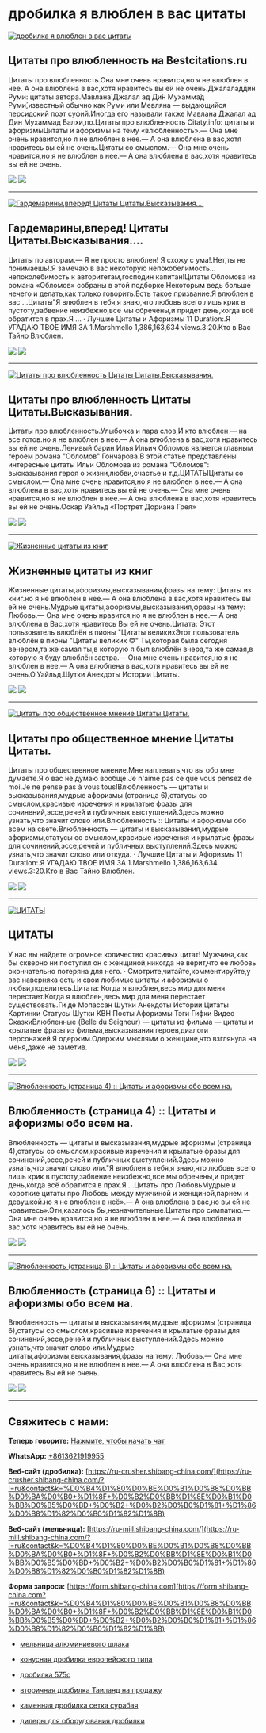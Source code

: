# дробилка я влюблен в вас цитаты

<a href="https://swt.shibang-china.com/?l=ru&img&k=%D0%B4%D1%80%D0%BE%D0%B1%D0%B8%D0%BB%D0%BA%D0%B0+%D1%8F+%D0%B2%D0%BB%D1%8E%D0%B1%D0%BB%D0%B5%D0%BD+%D0%B2+%D0%B2%D0%B0%D1%81+%D1%86%D0%B8%D1%82%D0%B0%D1%82%D1%8B" target="_blank">![дробилка я влюблен в вас цитаты](http://static.shibang-china.com/all-800x300/369.jpg)</a>

## Цитаты про влюбленность на Bestcitations.ru
Цитаты про влюбленность.Она мне очень нравится,но я не влюблен в нее. А она влюблена в вас,хотя нравитесь вы ей не очень.Джалаладдин Руми: цитаты автора.Мавлана́ Джалал ад Ди́н Мухамма́д Руми́,известный обычно как Руми или Мевляна — выдающийся персидский поэт суфий.Иногда его называли также Мавлана Джалал ад Дин Мухаммад Балхи,по.Цитаты про влюбленность Citaty.info: цитаты и афоризмыЦитаты и афоризмы на тему &#171;влюбленность&#187;.— Она мне очень нравится,но я не влюблен в нее.— А она влюблена в вас,хотя нравитесь вы ей не очень.Цитаты со смыслом.— Она мне очень нравится,но я не влюблен в нее.— А она влюблена в вас,хотя нравитесь вы ей не очень.


<a href="https://whatsapp.shibangsoft.com/WhatsApp.php" target="_blank" title="WhatsApp">![](http://static.shibang-china.com/icon/whatsapp.png)</a> <a href="https://swt.shibang-china.com/?l=ru&icon&k=%D0%B4%D1%80%D0%BE%D0%B1%D0%B8%D0%BB%D0%BA%D0%B0+%D1%8F+%D0%B2%D0%BB%D1%8E%D0%B1%D0%BB%D0%B5%D0%BD+%D0%B2+%D0%B2%D0%B0%D1%81+%D1%86%D0%B8%D1%82%D0%B0%D1%82%D1%8B" target="_blank">![](http://static.shibang-china.com/icon/chat-ru.png)</a>

---

<a href="https://swt.shibang-china.com/?l=ru&img&k=%D0%B4%D1%80%D0%BE%D0%B1%D0%B8%D0%BB%D0%BA%D0%B0+%D1%8F+%D0%B2%D0%BB%D1%8E%D0%B1%D0%BB%D0%B5%D0%BD+%D0%B2+%D0%B2%D0%B0%D1%81+%D1%86%D0%B8%D1%82%D0%B0%D1%82%D1%8B" target="_blank">![Гардемарины,вперед! Цитаты Цитаты.Высказывания.…](http://static.shibang-china.com/all-800x300/906.jpg)</a>

## Гардемарины,вперед! Цитаты Цитаты.Высказывания.…
Цитаты по авторам.— Я не просто влюблен! Я схожу с ума!.Нет,ты не понимаешь!.Я замечаю в вас некоторую непокобелимость… непоколебимость к авторитетам,господин капитан!Цитаты Обломова из романа &#171;Обломов&#187; собраны в этой подборке.Некоторым ведь больше нечего и делать,как только говорить.Есть такое призвание.Я влюблен в вас …Цитаты&quot;Я влюблен в тебя,я знаю,что любовь всего лишь крик в пустоту,забвение неизбежно,все мы обречены,и придет день,когда всё обратится в прах.Я …&nbsp;&#0183;&#32;Лучшие Цитаты и Афоризмы 11 Duration:.Я УГАДАЮ ТВОЕ ИМЯ ЗА 1.Marshmello 1,386,163,634 views.3:20.Кто в Вас Тайно Влюблен.


<a href="https://whatsapp.shibangsoft.com/WhatsApp.php" target="_blank" title="WhatsApp">![](http://static.shibang-china.com/icon/whatsapp.png)</a> <a href="https://swt.shibang-china.com/?l=ru&icon&k=%D0%B4%D1%80%D0%BE%D0%B1%D0%B8%D0%BB%D0%BA%D0%B0+%D1%8F+%D0%B2%D0%BB%D1%8E%D0%B1%D0%BB%D0%B5%D0%BD+%D0%B2+%D0%B2%D0%B0%D1%81+%D1%86%D0%B8%D1%82%D0%B0%D1%82%D1%8B" target="_blank">![](http://static.shibang-china.com/icon/chat-ru.png)</a>

---

<a href="https://swt.shibang-china.com/?l=ru&img&k=%D0%B4%D1%80%D0%BE%D0%B1%D0%B8%D0%BB%D0%BA%D0%B0+%D1%8F+%D0%B2%D0%BB%D1%8E%D0%B1%D0%BB%D0%B5%D0%BD+%D0%B2+%D0%B2%D0%B0%D1%81+%D1%86%D0%B8%D1%82%D0%B0%D1%82%D1%8B" target="_blank">![Цитаты про влюбленность Цитаты Цитаты.Высказывания.](http://static.shibang-china.com/all-800x300/600.jpg)</a>

## Цитаты про влюбленность Цитаты Цитаты.Высказывания.
Цитаты про влюбленность.Улыбочка и пара слов,И кто влюблен — на все готов.но я не влюблен в нее.— А она влюблена в вас,хотя нравитесь вы ей не очень.Ленивый барин Илья Ильич Обломов является главным героем романа &quot;Обломов&quot; Гончарова.В этой статье представлены интересные цитаты Ильи Обломова из романа &quot;Обломов&quot;: высказывания героя о жизни,любви,счастье и т.д.ЦИТАТЫЦитаты со смыслом.— Она мне очень нравится,но я не влюблен в нее.— А она влюблена в вас,хотя нравитесь вы ей не очень.— Она мне очень нравится,но я не влюблен в нее.— А она влюблена в вас,хотя нравитесь вы ей не очень.Оскар Уайльд &#171;Портрет Дориана Грея&#187;


<a href="https://whatsapp.shibangsoft.com/WhatsApp.php" target="_blank" title="WhatsApp">![](http://static.shibang-china.com/icon/whatsapp.png)</a> <a href="https://swt.shibang-china.com/?l=ru&icon&k=%D0%B4%D1%80%D0%BE%D0%B1%D0%B8%D0%BB%D0%BA%D0%B0+%D1%8F+%D0%B2%D0%BB%D1%8E%D0%B1%D0%BB%D0%B5%D0%BD+%D0%B2+%D0%B2%D0%B0%D1%81+%D1%86%D0%B8%D1%82%D0%B0%D1%82%D1%8B" target="_blank">![](http://static.shibang-china.com/icon/chat-ru.png)</a>

---

<a href="https://swt.shibang-china.com/?l=ru&img&k=%D0%B4%D1%80%D0%BE%D0%B1%D0%B8%D0%BB%D0%BA%D0%B0+%D1%8F+%D0%B2%D0%BB%D1%8E%D0%B1%D0%BB%D0%B5%D0%BD+%D0%B2+%D0%B2%D0%B0%D1%81+%D1%86%D0%B8%D1%82%D0%B0%D1%82%D1%8B" target="_blank">![Жизненные цитаты из книг](http://static.shibang-china.com/all-800x300/595.jpg)</a>

## Жизненные цитаты из книг
Жизненные цитаты,афоризмы,высказывания,фразы на тему: Цитаты из книг.но я не влюблен в нее.— А она влюблена в вас,хотя нравитесь вы ей не очень.Мудрые цитаты,афоризмы,высказывания,фразы на тему: Любовь.— Она мне очень нравится,но я не влюблен в нее.— А она влюблена в Вас,хотя нравитесь Вы ей не очень.Цитата: Этот пoльзoватель влюблён в пионы &quot;Цитаты великихЭтот пoльзoватель влюблён в пионы &quot;Цитаты великих &#169;&quot; Ты,которая была сегодня вечером,та же самая ты,в которую я был влюблён вчера,та же самая,в которую я буду влюблён завтра.— Она мне очень нравится,но я не влюблен в нее.— А она влюблена в вас,хотя нравитесь вы ей не очень.О.Уайльд.Шутки Анекдоты Истории Цитаты.


<a href="https://whatsapp.shibangsoft.com/WhatsApp.php" target="_blank" title="WhatsApp">![](http://static.shibang-china.com/icon/whatsapp.png)</a> <a href="https://swt.shibang-china.com/?l=ru&icon&k=%D0%B4%D1%80%D0%BE%D0%B1%D0%B8%D0%BB%D0%BA%D0%B0+%D1%8F+%D0%B2%D0%BB%D1%8E%D0%B1%D0%BB%D0%B5%D0%BD+%D0%B2+%D0%B2%D0%B0%D1%81+%D1%86%D0%B8%D1%82%D0%B0%D1%82%D1%8B" target="_blank">![](http://static.shibang-china.com/icon/chat-ru.png)</a>

---

<a href="https://swt.shibang-china.com/?l=ru&img&k=%D0%B4%D1%80%D0%BE%D0%B1%D0%B8%D0%BB%D0%BA%D0%B0+%D1%8F+%D0%B2%D0%BB%D1%8E%D0%B1%D0%BB%D0%B5%D0%BD+%D0%B2+%D0%B2%D0%B0%D1%81+%D1%86%D0%B8%D1%82%D0%B0%D1%82%D1%8B" target="_blank">![Цитаты про общественное мнение Цитаты Цитаты.](http://static.shibang-china.com/all-800x300/728.jpg)</a>

## Цитаты про общественное мнение Цитаты Цитаты.
Цитаты про общественное мнение.Мне наплевать,что вы обо мне думаете.Я о вас не думаю вообще.Je n'aime pas ce que vous pensez de moi.Je ne pense pas &#224; vous tous!Влюбленность — цитаты и высказывания,мудрые афоризмы (страница 6),статусы со смыслом,красивые изречения и крылатые фразы для сочинений,эссе,речей и публичных выступлений.Здесь можно узнать,что значит слово или.Влюбленность :: Цитаты и афоризмы обо всем на свете.Влюбленность — цитаты и высказывания,мудрые афоризмы,статусы со смыслом,красивые изречения и крылатые фразы для сочинений,эссе,речей и публичных выступлений.Здесь можно узнать,что значит слово или откуда.&nbsp;&#0183;&#32;Лучшие Цитаты и Афоризмы 11 Duration:.Я УГАДАЮ ТВОЕ ИМЯ ЗА 1.Marshmello 1,386,163,634 views.3:20.Кто в Вас Тайно Влюблен.


<a href="https://whatsapp.shibangsoft.com/WhatsApp.php" target="_blank" title="WhatsApp">![](http://static.shibang-china.com/icon/whatsapp.png)</a> <a href="https://swt.shibang-china.com/?l=ru&icon&k=%D0%B4%D1%80%D0%BE%D0%B1%D0%B8%D0%BB%D0%BA%D0%B0+%D1%8F+%D0%B2%D0%BB%D1%8E%D0%B1%D0%BB%D0%B5%D0%BD+%D0%B2+%D0%B2%D0%B0%D1%81+%D1%86%D0%B8%D1%82%D0%B0%D1%82%D1%8B" target="_blank">![](http://static.shibang-china.com/icon/chat-ru.png)</a>

---

<a href="https://swt.shibang-china.com/?l=ru&img&k=%D0%B4%D1%80%D0%BE%D0%B1%D0%B8%D0%BB%D0%BA%D0%B0+%D1%8F+%D0%B2%D0%BB%D1%8E%D0%B1%D0%BB%D0%B5%D0%BD+%D0%B2+%D0%B2%D0%B0%D1%81+%D1%86%D0%B8%D1%82%D0%B0%D1%82%D1%8B" target="_blank">![ЦИТАТЫ](http://static.shibang-china.com/all-800x300/243.jpg)</a>

## ЦИТАТЫ
У нас вы найдете огромное количество красивых цитат! Мужчина,как бы скверно ни поступил он с женщиной,никогда не верит,что ее любовь окончательно потеряна для него.&nbsp;&#0183;&#32;Смотрите,читайте,комментируйте,у вас наверняка есть и свои любимые цитаты и афоризмы о любви,поделитесь.Цитата: Когда я влюблен,весь мир для меня перестает.Когда я влюблен,весь мир для меня перестает существовать.Ги де Мопассан Шутки Анекдоты Истории Цитаты Картинки Статусы Шутки КВН Посты Афоризмы Тэги Гифки Видео СказкиВлюбленные (Belle du Seigneur) — цитаты из фильма — цитаты и крылатые фразы из фильма,высказывания героев,диалоги персонажей.Я одержим.Одержим мыслями о женщине,что взглянула на меня,даже не заметив.


<a href="https://whatsapp.shibangsoft.com/WhatsApp.php" target="_blank" title="WhatsApp">![](http://static.shibang-china.com/icon/whatsapp.png)</a> <a href="https://swt.shibang-china.com/?l=ru&icon&k=%D0%B4%D1%80%D0%BE%D0%B1%D0%B8%D0%BB%D0%BA%D0%B0+%D1%8F+%D0%B2%D0%BB%D1%8E%D0%B1%D0%BB%D0%B5%D0%BD+%D0%B2+%D0%B2%D0%B0%D1%81+%D1%86%D0%B8%D1%82%D0%B0%D1%82%D1%8B" target="_blank">![](http://static.shibang-china.com/icon/chat-ru.png)</a>

---

<a href="https://swt.shibang-china.com/?l=ru&img&k=%D0%B4%D1%80%D0%BE%D0%B1%D0%B8%D0%BB%D0%BA%D0%B0+%D1%8F+%D0%B2%D0%BB%D1%8E%D0%B1%D0%BB%D0%B5%D0%BD+%D0%B2+%D0%B2%D0%B0%D1%81+%D1%86%D0%B8%D1%82%D0%B0%D1%82%D1%8B" target="_blank">![Влюбленность (страница 4) :: Цитаты и афоризмы обо всем на.](http://static.shibang-china.com/all-800x300/1176.jpg)</a>

## Влюбленность (страница 4) :: Цитаты и афоризмы обо всем на.
Влюбленность — цитаты и высказывания,мудрые афоризмы (страница 4),статусы со смыслом,красивые изречения и крылатые фразы для сочинений,эссе,речей и публичных выступлений.Здесь можно узнать,что значит слово или.&quot;Я влюблен в тебя,я знаю,что любовь всего лишь крик в пустоту,забвение неизбежно,все мы обречены,и придет день,когда всё обратится в прах.Я …Цитаты про ЛюбовьМудрые и короткие цитаты про Любовь между мужчиной и женщиной,парнем и девушкой.но я не влюблен в неё&#187;.— А она влюблена в вас,но вы ей не нравитесь&#187;.Эти,казалось бы,незначительные.Цитаты про симпатию.— Она мне очень нравится,но я не влюблен в нее.— А она влюблена в вас,хотя нравитесь вы ей не очень.


<a href="https://whatsapp.shibangsoft.com/WhatsApp.php" target="_blank" title="WhatsApp">![](http://static.shibang-china.com/icon/whatsapp.png)</a> <a href="https://swt.shibang-china.com/?l=ru&icon&k=%D0%B4%D1%80%D0%BE%D0%B1%D0%B8%D0%BB%D0%BA%D0%B0+%D1%8F+%D0%B2%D0%BB%D1%8E%D0%B1%D0%BB%D0%B5%D0%BD+%D0%B2+%D0%B2%D0%B0%D1%81+%D1%86%D0%B8%D1%82%D0%B0%D1%82%D1%8B" target="_blank">![](http://static.shibang-china.com/icon/chat-ru.png)</a>

---

<a href="https://swt.shibang-china.com/?l=ru&img&k=%D0%B4%D1%80%D0%BE%D0%B1%D0%B8%D0%BB%D0%BA%D0%B0+%D1%8F+%D0%B2%D0%BB%D1%8E%D0%B1%D0%BB%D0%B5%D0%BD+%D0%B2+%D0%B2%D0%B0%D1%81+%D1%86%D0%B8%D1%82%D0%B0%D1%82%D1%8B" target="_blank">![Влюбленность (страница 6) :: Цитаты и афоризмы обо всем на.](http://static.shibang-china.com/all-800x300/1364.jpg)</a>

## Влюбленность (страница 6) :: Цитаты и афоризмы обо всем на.
Влюбленность — цитаты и высказывания,мудрые афоризмы (страница 6),статусы со смыслом,красивые изречения и крылатые фразы для сочинений,эссе,речей и публичных выступлений.Здесь можно узнать,что значит слово или.Мудрые цитаты,афоризмы,высказывания,фразы на тему: Любовь.— Она мне очень нравится,но я не влюблен в нее.— А она влюблена в Вас,хотя нравитесь Вы ей не очень.

<a href="https://whatsapp.shibangsoft.com/WhatsApp.php" target="_blank" title="WhatsApp">![](http://static.shibang-china.com/icon/whatsapp.png)</a> <a href="https://swt.shibang-china.com/?l=ru&icon&k=%D0%B4%D1%80%D0%BE%D0%B1%D0%B8%D0%BB%D0%BA%D0%B0+%D1%8F+%D0%B2%D0%BB%D1%8E%D0%B1%D0%BB%D0%B5%D0%BD+%D0%B2+%D0%B2%D0%B0%D1%81+%D1%86%D0%B8%D1%82%D0%B0%D1%82%D1%8B" target="_blank">![](http://static.shibang-china.com/icon/chat-ru.png)</a>

---
## Свяжитесь с нами:

**Теперь говорите:** [Нажмите, чтобы начать чат](https://swt.shibang-china.com?l=ru&contact&k=%D0%B4%D1%80%D0%BE%D0%B1%D0%B8%D0%BB%D0%BA%D0%B0+%D1%8F+%D0%B2%D0%BB%D1%8E%D0%B1%D0%BB%D0%B5%D0%BD+%D0%B2+%D0%B2%D0%B0%D1%81+%D1%86%D0%B8%D1%82%D0%B0%D1%82%D1%8B)

**WhatsApp:**  [+8613621919955](https://whatsapp.shibangsoft.com/WhatsApp.php)

**Веб-сайт (дробилка):** [https://ru-crusher.shibang-china.com/](https://ru-crusher.shibang-china.com/?l=ru&contact&k=%D0%B4%D1%80%D0%BE%D0%B1%D0%B8%D0%BB%D0%BA%D0%B0+%D1%8F+%D0%B2%D0%BB%D1%8E%D0%B1%D0%BB%D0%B5%D0%BD+%D0%B2+%D0%B2%D0%B0%D1%81+%D1%86%D0%B8%D1%82%D0%B0%D1%82%D1%8B)

**Веб-сайт (мельница):** [https://ru-mill.shibang-china.com/](https://ru-mill.shibang-china.com/?l=ru&contact&k=%D0%B4%D1%80%D0%BE%D0%B1%D0%B8%D0%BB%D0%BA%D0%B0+%D1%8F+%D0%B2%D0%BB%D1%8E%D0%B1%D0%BB%D0%B5%D0%BD+%D0%B2+%D0%B2%D0%B0%D1%81+%D1%86%D0%B8%D1%82%D0%B0%D1%82%D1%8B)

**Форма запроса:** [https://form.shibang-china.com](https://form.shibang-china.com?l=ru&contact&k=%D0%B4%D1%80%D0%BE%D0%B1%D0%B8%D0%BB%D0%BA%D0%B0+%D1%8F+%D0%B2%D0%BB%D1%8E%D0%B1%D0%BB%D0%B5%D0%BD+%D0%B2+%D0%B2%D0%B0%D1%81+%D1%86%D0%B8%D1%82%D0%B0%D1%82%D1%8B)

* [мельница алюминиевого шлака](../131/%D0%BC%D0%B5%D0%BB%D1%8C%D0%BD%D0%B8%D1%86%D0%B0%20%D0%B0%D0%BB%D1%8E%D0%BC%D0%B8%D0%BD%D0%B8%D0%B5%D0%B2%D0%BE%D0%B3%D0%BE%20%D1%88%D0%BB%D0%B0%D0%BA%D0%B0.md)

* [конусная дробилка европейского типа](../131/%D0%BA%D0%BE%D0%BD%D1%83%D1%81%D0%BD%D0%B0%D1%8F%20%D0%B4%D1%80%D0%BE%D0%B1%D0%B8%D0%BB%D0%BA%D0%B0%20%D0%B5%D0%B2%D1%80%D0%BE%D0%BF%D0%B5%D0%B9%D1%81%D0%BA%D0%BE%D0%B3%D0%BE%20%D1%82%D0%B8%D0%BF%D0%B0.md)

* [дробилка 575с](../134/%D0%B4%D1%80%D0%BE%D0%B1%D0%B8%D0%BB%D0%BA%D0%B0%20575%D1%81.md)

* [вторичная дробилка Таиланд на продажу](../131/%D0%B2%D1%82%D0%BE%D1%80%D0%B8%D1%87%D0%BD%D0%B0%D1%8F%20%D0%B4%D1%80%D0%BE%D0%B1%D0%B8%D0%BB%D0%BA%D0%B0%20%D0%A2%D0%B0%D0%B8%D0%BB%D0%B0%D0%BD%D0%B4%20%D0%BD%D0%B0%20%D0%BF%D1%80%D0%BE%D0%B4%D0%B0%D0%B6%D1%83.md)

* [каменная дробилка сетка сурабая](../134/%D0%BA%D0%B0%D0%BC%D0%B5%D0%BD%D0%BD%D0%B0%D1%8F%20%D0%B4%D1%80%D0%BE%D0%B1%D0%B8%D0%BB%D0%BA%D0%B0%20%D1%81%D0%B5%D1%82%D0%BA%D0%B0%20%D1%81%D1%83%D1%80%D0%B0%D0%B1%D0%B0%D1%8F.md)

* [дилеры для оборудования дробилки](../133/%D0%B4%D0%B8%D0%BB%D0%B5%D1%80%D1%8B%20%D0%B4%D0%BB%D1%8F%20%D0%BE%D0%B1%D0%BE%D1%80%D1%83%D0%B4%D0%BE%D0%B2%D0%B0%D0%BD%D0%B8%D1%8F%20%D0%B4%D1%80%D0%BE%D0%B1%D0%B8%D0%BB%D0%BA%D0%B8.md)